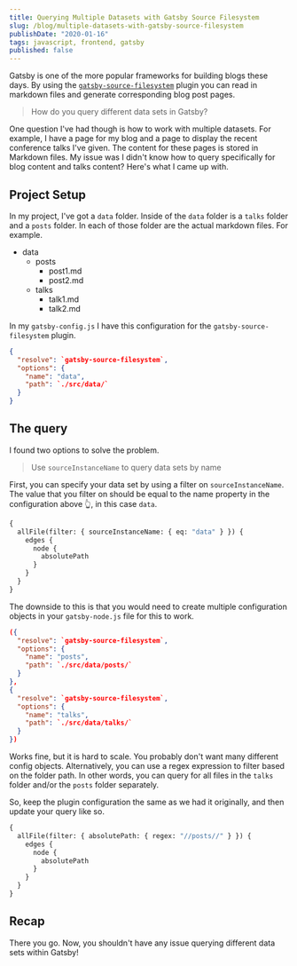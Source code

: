 ```yaml
---
title: Querying Multiple Datasets with Gatsby Source Filesystem
slug: /blog/multiple-datasets-with-gatsby-source-filesystem
publishDate: "2020-01-16"
tags: javascript, frontend, gatsby
published: false
---
```


Gatsby is one of the more popular frameworks for building blogs these days. By using the [`gatsby-source-filesystem`](https://www.gatsbyjs.org/packages/gatsby-source-filesystem/) plugin you can read in markdown files and generate corresponding blog post pages.

> How do you query different data sets in Gatsby?

One question I've had though is how to work with multiple datasets. For example, I have a page for my blog and a page to display the recent conference talks I've given. The content for these pages is stored in Markdown files. My issue was I didn't know how to query specifically for blog content and talks content? Here's what I came up with.

## Project Setup

In my project, I've got a `data` folder. Inside of the `data` folder is a `talks` folder and a `posts` folder. In each of those folder are the actual markdown files. For example.

- data
  - posts
    - post1.md
    - post2.md
  - talks
    - talk1.md
    - talk2.md

In my `gatsby-config.js` I have this configuration for the `gatsby-source-filesystem` plugin.

```json
{
  "resolve": `gatsby-source-filesystem`,
  "options": {
    "name": "data",
    "path": `./src/data/`
  }
}
```

## The query

I found two options to solve the problem.

> Use `sourceInstanceName` to query data sets by name

First, you can specify your data set by using a filter on `sourceInstanceName`. The value that you filter on should be equal to the name property in the configuration above 👆️, in this case `data`.

```graphql
{
  allFile(filter: { sourceInstanceName: { eq: "data" } }) {
    edges {
      node {
        absolutePath
      }
    }
  }
}
```

The downside to this is that you would need to create multiple configuration objects in your `gatsby-node.js` file for this to work.

```json
({
  "resolve": `gatsby-source-filesystem`,
  "options": {
    "name": "posts",
    "path": `./src/data/posts/`
  }
},
{
  "resolve": `gatsby-source-filesystem`,
  "options": {
    "name": "talks",
    "path": `./src/data/talks/`
  }
})
```

Works fine, but it is hard to scale. You probably don't want many different config objects. Alternatively, you can use a regex expression to filter based on the folder path. In other words, you can query for all files in the `talks` folder and/or the `posts` folder separately.

So, keep the plugin configuration the same as we had it originally, and then update your query like so.

```graphql
{
  allFile(filter: { absolutePath: { regex: "//posts//" } }) {
    edges {
      node {
        absolutePath
      }
    }
  }
}
```

## Recap

There you go. Now, you shouldn't have any issue querying different data sets within Gatsby!
